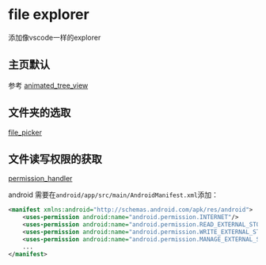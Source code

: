 # file explorer

添加像vscode一样的explorer

## 主页默认

参考 [animated_tree_view](https://pub.dev/packages/animated_tree_view)

## 文件夹的选取

[file_picker](https://pub.dev/packages/file_picker)

## 文件读写权限的获取

[permission_handler](https://pub.dev/packages/permission_handler)

android 需要在`android/app/src/main/AndroidManifest.xml`添加：

```xml
<manifest xmlns:android="http://schemas.android.com/apk/res/android">
    <uses-permission android:name="android.permission.INTERNET"/>
    <uses-permission android:name="android.permission.READ_EXTERNAL_STORAGE"/>
    <uses-permission android:name="android.permission.WRITE_EXTERNAL_STORAGE"/>
    <uses-permission android:name="android.permission.MANAGE_EXTERNAL_STORAGE" />
    ...
</manifest>
```